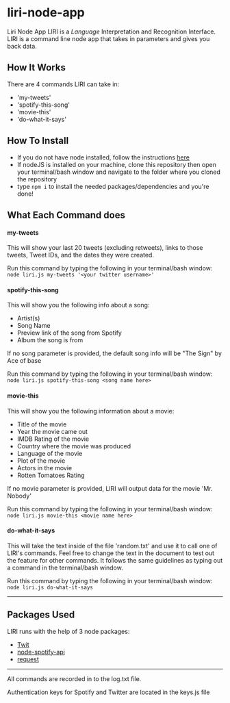 # liri-node-app
Liri Node App
LIRI is a _Language_ Interpretation and Recognition Interface. LIRI is a command line node app that takes in parameters and gives you back data.

## How It Works
There are 4 commands LIRI can take in:
* 'my-tweets'
* 'spotify-this-song'
* 'movie-this'
* 'do-what-it-says'

## How To Install
- If you do not have node installed, follow the instructions [here](https://nodejs.org/en/download/)
- If nodeJS is installed on your machine, clone this repository then open your terminal/bash window and navigate to the folder where you cloned the repository
- type `npm i` to install the needed packages/dependencies and you're done!

## What Each Command does
#### my-tweets
This will show your last 20 tweets (excluding retweets), links to those tweets, Tweet IDs, and the dates they were created.

Run this command by typing the following in your terminal/bash window:
`node liri.js my-tweets '<your twitter username>'`

#### spotify-this-song
This will show you the following info about a song:
* Artist(s)
* Song Name
* Preview link of the song from Spotify
* Album the song is from

If no song parameter is provided, the default song info will be "The Sign" by Ace of base

Run this command by typing the following in your terminal/bash window:
`node liri.js spotify-this-song <song name here>`

#### movie-this
This will show you the following information about a movie:
* Title of the movie
* Year the movie came out
* IMDB Rating of the movie
* Country where the movie was produced
* Language of the movie
* Plot of the movie
* Actors in the movie
* Rotten Tomatoes Rating

If no movie parameter is provided, LIRI will output data for the movie 'Mr. Nobody'

Run this command by typing the following in your terminal/bash window:
`node liri.js movie-this <movie name here>`

#### do-what-it-says
This will take the text inside of the file 'random.txt' and use it to call one of LIRI's commands. Feel free to change the text in the document to test out the feature for other commands. It follows the same guidelines as typing out a command in the terminal/bash window.

Run this command by typing the following in your terminal/bash window:
`node liri.js do-what-it-says`


-----------
## Packages Used
LIRI runs with the help of 3 node packages:
* [Twit](https://www.npmjs.com/package/twit)
* [node-spotify-api](https://www.npmjs.com/package/node-spotify-api)
* [request](https://www.npmjs.com/package/request)
----
 All commands are recorded in to the log.txt file.

 Authentication keys for Spotify and Twitter are located in the keys.js file